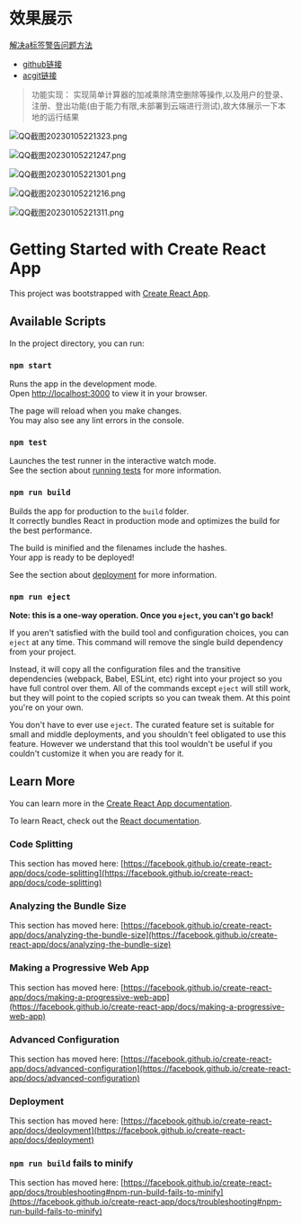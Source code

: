 # 效果展示

[解决a标签警告问题方法](https://blog.csdn.net/ZWQ0325/article/details/88538635)

* [github链接](https://github.com/jk2020214154/React_Calculator_App) 
* [acgit链接](https://git.acwing.com/jk20214154/web_class/-/tree/master/5.react_calculator_app)


> 功能实现：
> 实现简单计算器的加减乘除清空删除等操作,以及用户的登录、注册、登出功能(由于能力有限,未部署到云端进行测试),故大体展示一下本地的运行结果

![QQ截图20230105221323.png](https://cdn.acwing.com/media/article/image/2023/01/05/85276_55aef5518d-QQ截图20230105221323.png) 

![QQ截图20230105221247.png](https://cdn.acwing.com/media/article/image/2023/01/05/85276_5b377fdd8d-QQ截图20230105221247.png) 

![QQ截图20230105221301.png](https://cdn.acwing.com/media/article/image/2023/01/05/85276_5e6a36fb8d-QQ截图20230105221301.png) 

![QQ截图20230105221216.png](https://cdn.acwing.com/media/article/image/2023/01/05/85276_61a703dc8d-QQ截图20230105221216.png) 

![QQ截图20230105221311.png](https://cdn.acwing.com/media/article/image/2023/01/05/85276_36ffa1c08d-QQ截图20230105221311.png)


# Getting Started with Create React App

This project was bootstrapped with [Create React App](https://github.com/facebook/create-react-app).

## Available Scripts

In the project directory, you can run:

### `npm start`

Runs the app in the development mode.\
Open [http://localhost:3000](http://localhost:3000) to view it in your browser.

The page will reload when you make changes.\
You may also see any lint errors in the console.

### `npm test`

Launches the test runner in the interactive watch mode.\
See the section about [running tests](https://facebook.github.io/create-react-app/docs/running-tests) for more information.

### `npm run build`

Builds the app for production to the `build` folder.\
It correctly bundles React in production mode and optimizes the build for the best performance.

The build is minified and the filenames include the hashes.\
Your app is ready to be deployed!

See the section about [deployment](https://facebook.github.io/create-react-app/docs/deployment) for more information.

### `npm run eject`

**Note: this is a one-way operation. Once you `eject`, you can't go back!**

If you aren't satisfied with the build tool and configuration choices, you can `eject` at any time. This command will remove the single build dependency from your project.

Instead, it will copy all the configuration files and the transitive dependencies (webpack, Babel, ESLint, etc) right into your project so you have full control over them. All of the commands except `eject` will still work, but they will point to the copied scripts so you can tweak them. At this point you're on your own.

You don't have to ever use `eject`. The curated feature set is suitable for small and middle deployments, and you shouldn't feel obligated to use this feature. However we understand that this tool wouldn't be useful if you couldn't customize it when you are ready for it.

## Learn More

You can learn more in the [Create React App documentation](https://facebook.github.io/create-react-app/docs/getting-started).

To learn React, check out the [React documentation](https://reactjs.org/).

### Code Splitting

This section has moved here: [https://facebook.github.io/create-react-app/docs/code-splitting](https://facebook.github.io/create-react-app/docs/code-splitting)

### Analyzing the Bundle Size

This section has moved here: [https://facebook.github.io/create-react-app/docs/analyzing-the-bundle-size](https://facebook.github.io/create-react-app/docs/analyzing-the-bundle-size)

### Making a Progressive Web App

This section has moved here: [https://facebook.github.io/create-react-app/docs/making-a-progressive-web-app](https://facebook.github.io/create-react-app/docs/making-a-progressive-web-app)

### Advanced Configuration

This section has moved here: [https://facebook.github.io/create-react-app/docs/advanced-configuration](https://facebook.github.io/create-react-app/docs/advanced-configuration)

### Deployment

This section has moved here: [https://facebook.github.io/create-react-app/docs/deployment](https://facebook.github.io/create-react-app/docs/deployment)

### `npm run build` fails to minify

This section has moved here: [https://facebook.github.io/create-react-app/docs/troubleshooting#npm-run-build-fails-to-minify](https://facebook.github.io/create-react-app/docs/troubleshooting#npm-run-build-fails-to-minify)
